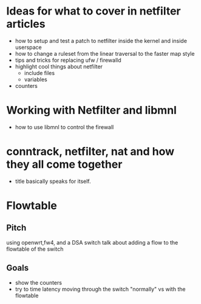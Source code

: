 # Ideas for what to cover in netfilter articles
* how to setup and test a patch to netfilter inside the kernel and inside userspace
* how to change a ruleset from the linear traversal to the faster map style
* tips and tricks for replacing ufw / firewalld
* highlight cool things about netfilter
  * include files
  * variables
* counters


# Working with Netfilter and libmnl
* how to use libmnl to control the firewall


# conntrack, netfilter, nat and how they all come together
* title basically speaks for itself.

# Flowtable
## Pitch
using openwrt,fw4, and a DSA switch talk about adding a flow to the flowtable of the switch

## Goals
* show the counters
* try to time latency moving through the switch "normally" vs with the flowtable


